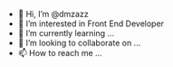 - 👋 Hi, I’m @dmzazz
- 👀 I’m interested in Front End Developer
- 🌱 I’m currently learning ...
- 💞️ I’m looking to collaborate on ...
- 📫 How to reach me ...

<!---
dmzazz/dmzazz is a ✨ special ✨ repository because its `README.md` (this file) appears on your GitHub profile.
You can click the Preview link to take a look at your changes.
--->
